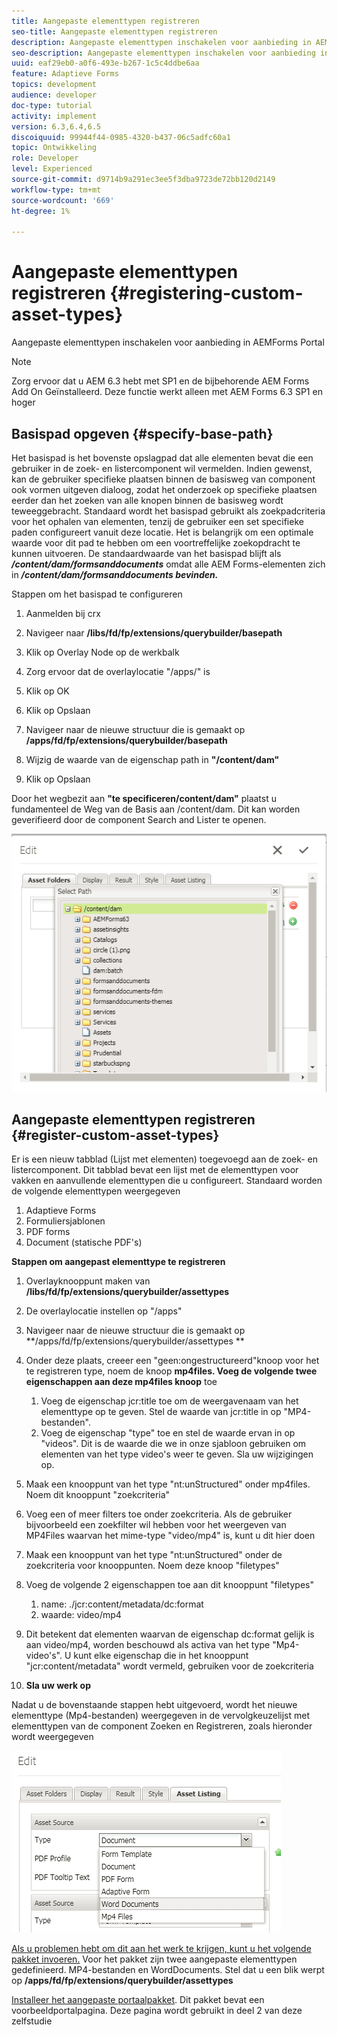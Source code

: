 ```yaml
---
title: Aangepaste elementtypen registreren
seo-title: Aangepaste elementtypen registreren
description: Aangepaste elementtypen inschakelen voor aanbieding in AEMForms Portal
seo-description: Aangepaste elementtypen inschakelen voor aanbieding in AEMForms Portal
uuid: eaf29eb0-a0f6-493e-b267-1c5c4ddbe6aa
feature: Adaptieve Forms
topics: development
audience: developer
doc-type: tutorial
activity: implement
version: 6.3,6.4,6.5
discoiquuid: 99944f44-0985-4320-b437-06c5adfc60a1
topic: Ontwikkeling
role: Developer
level: Experienced
source-git-commit: d9714b9a291ec3ee5f3dba9723de72bb120d2149
workflow-type: tm+mt
source-wordcount: '669'
ht-degree: 1%

---
```



# Aangepaste elementtypen registreren {#registering-custom-asset-types}

Aangepaste elementtypen inschakelen voor aanbieding in AEMForms Portal

>[!NOTE]
>
>Zorg ervoor dat u AEM 6.3 hebt met SP1 en de bijbehorende AEM Forms Add On Geïnstalleerd. Deze functie werkt alleen met AEM Forms 6.3 SP1 en hoger

## Basispad opgeven {#specify-base-path}

Het basispad is het bovenste opslagpad dat alle elementen bevat die een gebruiker in de zoek- en listercomponent wil vermelden. Indien gewenst, kan de gebruiker specifieke plaatsen binnen de basisweg van component ook vormen uitgeven dialoog, zodat het onderzoek op specifieke plaatsen eerder dan het zoeken van alle knopen binnen de basisweg wordt teweeggebracht. Standaard wordt het basispad gebruikt als zoekpadcriteria voor het ophalen van elementen, tenzij de gebruiker een set specifieke paden configureert vanuit deze locatie. Het is belangrijk om een optimale waarde voor dit pad te hebben om een voortreffelijke zoekopdracht te kunnen uitvoeren. De standaardwaarde van het basispad blijft als **_/content/dam/formsanddocuments_** omdat alle AEM Forms-elementen zich in **_/content/dam/formsanddocuments bevinden._**

Stappen om het basispad te configureren

1. Aanmelden bij crx
1. Navigeer naar **/libs/fd/fp/extensions/querybuilder/basepath**

1. Klik op Overlay Node op de werkbalk
1. Zorg ervoor dat de overlaylocatie &quot;/apps/&quot; is
1. Klik op OK
1. Klik op Opslaan
1. Navigeer naar de nieuwe structuur die is gemaakt op **/apps/fd/fp/extensions/querybuilder/basepath**

1. Wijzig de waarde van de eigenschap path in **&quot;/content/dam&quot;**
1. Klik op Opslaan

Door het wegbezit aan **&quot;te specificeren/content/dam&quot;** plaatst u fundamenteel de Weg van de Basis aan /content/dam. Dit kan worden geverifieerd door de component Search and Lister te openen.

![basepaat](assets/basepath.png)

## Aangepaste elementtypen registreren {#register-custom-asset-types}

Er is een nieuw tabblad (Lijst met elementen) toegevoegd aan de zoek- en listercomponent. Dit tabblad bevat een lijst met de elementtypen voor vakken en aanvullende elementtypen die u configureert. Standaard worden de volgende elementtypen weergegeven

1. Adaptieve Forms
1. Formuliersjablonen
1. PDF forms
1. Document (statische PDF&#39;s)

**Stappen om aangepast elementtype te registreren**

1. Overlayknooppunt maken van **/libs/fd/fp/extensions/querybuilder/assettypes**

1. De overlaylocatie instellen op &quot;/apps&quot;
1. Navigeer naar de nieuwe structuur die is gemaakt op **/apps/fd/fp/extensions/querybuilder/assettypes **

1. Onder deze plaats, creeer een &quot;geen:ongestructureerd&quot;knoop voor het te registreren type, noem de knoop **mp4files. Voeg de volgende twee eigenschappen aan deze mp4files knoop** toe

   1. Voeg de eigenschap jcr:title toe om de weergavenaam van het elementtype op te geven. Stel de waarde van jcr:title in op &quot;MP4-bestanden&quot;.
   1. Voeg de eigenschap &quot;type&quot; toe en stel de waarde ervan in op &quot;videos&quot;. Dit is de waarde die we in onze sjabloon gebruiken om elementen van het type video&#39;s weer te geven. Sla uw wijzigingen op.

1. Maak een knooppunt van het type &quot;nt:unStructured&quot; onder mp4files. Noem dit knooppunt &quot;zoekcriteria&quot;
1. Voeg een of meer filters toe onder zoekcriteria. Als de gebruiker bijvoorbeeld een zoekfilter wil hebben voor het weergeven van MP4Files waarvan het mime-type &quot;video/mp4&quot; is, kunt u dit hier doen
1. Maak een knooppunt van het type &quot;nt:unStructured&quot; onder de zoekcriteria voor knooppunten. Noem deze knoop &quot;filetypes&quot;
1. Voeg de volgende 2 eigenschappen toe aan dit knooppunt &quot;filetypes&quot;

   1. name: ./jcr:content/metadata/dc:format
   1. waarde: video/mp4

1. Dit betekent dat elementen waarvan de eigenschap dc:format gelijk is aan video/mp4, worden beschouwd als activa van het type &quot;Mp4-video&#39;s&quot;. U kunt elke eigenschap die in het knooppunt &quot;jcr:content/metadata&quot; wordt vermeld, gebruiken voor de zoekcriteria

1. **Sla uw werk op**

Nadat u de bovenstaande stappen hebt uitgevoerd, wordt het nieuwe elementtype (Mp4-bestanden) weergegeven in de vervolgkeuzelijst met elementtypen van de component Zoeken en Registreren, zoals hieronder wordt weergegeven

![mp4files](assets/mp4files.png)

[Als u problemen hebt om dit aan het werk te krijgen, kunt u het volgende pakket invoeren.](assets/assettypeskt1.zip) Voor het pakket zijn twee aangepaste elementtypen gedefinieerd. MP4-bestanden en WordDocuments. Stel dat u een blik werpt op **/apps/fd/fp/extensions/querybuilder/assettypes**

[Installeer het aangepaste portaalpakket](assets/customportalpage.zip). Dit pakket bevat een voorbeeldportalpagina. Deze pagina wordt gebruikt in deel 2 van deze zelfstudie

